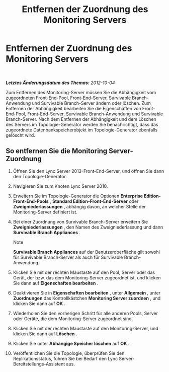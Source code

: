 ﻿---
title: Entfernen der Zuordnung des Monitoring Servers
TOCTitle: Entfernen der Zuordnung des Monitoring Servers
ms:assetid: c45b22ae-fc06-484a-a05b-735bd1bb7448
ms:mtpsurl: https://technet.microsoft.com/de-de/library/JJ721877(v=OCS.15)
ms:contentKeyID: 49890932
ms.date: 05/19/2016
mtps_version: v=OCS.15
ms.translationtype: HT
---

# Entfernen der Zuordnung des Monitoring Servers

 

_**Letztes Änderungsdatum des Themas:** 2012-10-04_

Zum Entfernen des Monitoring-Server müssen Sie die Abhängigkeit vom zugeordneten Front-End-Pool, Front-End-Server, Survivable Branch-Anwendung und Survivable Branch-Server ändern oder löschen. Zum Entfernen der Abhängigkeit bearbeiten Sie die Eigenschaften von Front-End-Pool, Front-End-Server, Survivable Branch-Anwendung und Survivable Branch-Server. Nach dem Entfernen der Abhängigkeit und dem Löschen des Servers im Topologie-Generator werden Sie benachrichtigt, dass das zugeordnete Datenbankspeicherobjekt im Topologie-Generator ebenfalls gelöscht wird.

## So entfernen Sie die Monitoring Server-Zuordnung

1.  Öffnen Sie den Lync Server 2013-Front-End-Server, und öffnen Sie dann den Topologie-Generator.

2.  Navigieren Sie zum Knoten Lync Server 2010.

3.  Erweitern Sie im Topologie-Generator die Optionen **Enterprise Edition-Front-End-Pools** , **Standard Edition-Front-End-Server** oder **Zweigniederlassungen** , abhängig davon, an welcher Stelle der Monitoring-Server definiert ist.

4.  Bei einer Zuordnung von Survivable Branch-Server erweitern Sie **Zweigniederlassungen** , den Namen des Zweigniederlassung und dann **Survivable Branch Appliances** .
    

    > [!NOTE]
    > <STRONG>Survivable Branch Appliances</STRONG> auf der Benutzeroberfläche gilt sowohl für Survivable Branch-Server als auch für Survivable Branch-Anwendung.



5.  Klicken Sie mit der rechten Maustaste auf den Pool, Server oder das Gerät, der bzw. das dem Monitoring-Server zugeordnet ist, und klicken Sie dann auf **Eigenschaften bearbeiten** .

6.  Deaktivieren Sie in **Eigenschaften bearbeiten** , unter **Allgemein** , unter **Zuordnungen** das Kontrollkästchen **Monitoring Server zuordnen** , und klicken Sie dann auf **OK** .

7.  Wiederholen Sie den vorherigen Schritt für alle anderen Pools, Server oder Geräte, die dem Monitoring-Server zugeordnet sind.

8.  Klicken Sie mit der rechten Maustaste auf den Monitoring-Server, und klicken Sie dann auf **Löschen** .

9.  Klicken Sie unter **Abhängige Speicher löschen** auf **OK** .

10. Veröffentlichen Sie die Topologie, überprüfen Sie den Replikationsstatus, führen Sie bei Bedarf den Lync Server-Bereitstellungs-Assistent aus.

